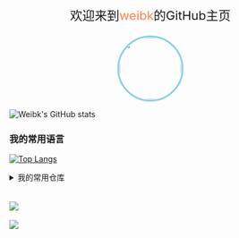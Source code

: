 
<p align="center" style="font-size: 22px;">
    欢迎来到<span style="color: coral;">weibk</span>的GitHub主页
</p>

<p align="center" >
    <img src="https://i.loli.net/2021/10/07/pVWZ2f6e1nQqRyd.jpg" width="110px" height="110px" style="border: 3px solid skyblue;border-radius: 50%;padding: 1px">
</p>

![Weibk's GitHub stats](https://github-readme-stats.vercel.app/api?username=weibk&show_icons=true&bg_color=0,#70C4F6,#589BC3,#355E76)

### 我的常用语言

[![Top Langs](https://github-readme-stats.vercel.app/api/top-langs/?username=weibk)](https://github.com/anuraghazra/github-readme-stats)

<details>vercel.com/weibk/

<summary>我的常用仓库</summary>
<a href="https://github.com/weibk/blog" target="_blank">
    <img alt="@weibk/blog" src="https://github-readme-stats.vercel.app/api/pin/?username=weibk&repo=blog&show_owner=true&theme=solarized-light"/>
</a>
<a href="https://github.com/weibk/notes" target="_blank">
    <img alt="@weibk/notes" src="https://github-readme-stats.vercel.app/api/pin/?username=weibk&repo=notes&show_owner=true&theme=solarized-light"/>
</a>
<a href="https://github.com/weibk/ECharts-Demo" target="_blank">
    <img alt="@weibk/ECharts-Demo" src="https://github-readme-stats.vercel.app/api/pin/?username=weibk&repo=ECharts-Demo&show_owner=true&theme=solarized-light"/>
</a>

<a href="https://github.com/weibk/learning_python" target="_blank">
    <img alt="@weibk/learning_python" src="https://github-readme-stats.vercel.app/api/pin/?username=weibk&repo=learning_python&show_owner=true&theme=solarized-light"/>
</a>

<a href="https://github.com/weibk/notes_python" target="_blank">
    <img alt="@weibk/notes_python" src="https://github-readme-stats.vercel.app/api/pin/?username=weibk&repo=notes_python&show_owner=true&theme=solarized-light"/>
</a>
</details>
<br/>
<br/>
<img src="https://komarev.com/ghpvc/?username=weibk&color=blueviolet&style=plastic" />
<br/>
<br/>
<img src="https://profile-counter.glitch.me/weibk/count.svg" />

